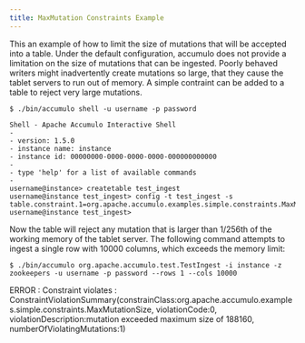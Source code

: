 ```yaml
---
title: MaxMutation Constraints Example
---
```


This an example of how to limit the size of mutations that will be accepted into
a table.  Under the default configuration, accumulo does not provide a limitation
on the size of mutations that can be ingested.  Poorly behaved writers might
inadvertently create mutations so large, that they cause the tablet servers to 
run out of memory.  A simple contraint can be added to a table to reject very 
large mutations.

    $ ./bin/accumulo shell -u username -p password
    
    Shell - Apache Accumulo Interactive Shell
    - 
    - version: 1.5.0
    - instance name: instance
    - instance id: 00000000-0000-0000-0000-000000000000
    - 
    - type 'help' for a list of available commands
    - 
    username@instance> createtable test_ingest
    username@instance test_ingest> config -t test_ingest -s table.constraint.1=org.apache.accumulo.examples.simple.constraints.MaxMutationSize
    username@instance test_ingest> 


Now the table will reject any mutation that is larger than 1/256th of the 
working memory of the tablet server.  The following command attempts to ingest 
a single row with 10000 columns, which exceeds the memory limit:

    $ ./bin/accumulo org.apache.accumulo.test.TestIngest -i instance -z zookeepers -u username -p password --rows 1 --cols 10000 
ERROR : Constraint violates : ConstraintViolationSummary(constrainClass:org.apache.accumulo.examples.simple.constraints.MaxMutationSize, violationCode:0, violationDescription:mutation exceeded maximum size of 188160, numberOfViolatingMutations:1)

